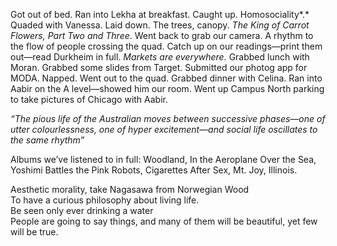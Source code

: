 Got out of bed. Ran into Lekha at breakfast. Caught up. Homosociality*.* Quaded with Vanessa. Laid down. The trees, canopy. *The King of Carrot Flowers, Part Two and Three*. Went back to grab our camera. A rhythm to the flow of people crossing the quad. Catch up on our readings—print them out—read Durkheim in full. *Markets are everywhere.* Grabbed lunch with Moran. Grabbed some slides from Target. Submitted our photog app for MODA. Napped. Went out to the quad. Grabbed dinner with Celina. Ran into Aabir on the A level—showed him our room. Went up Campus North parking to take pictures of Chicago with Aabir.

*“The pious life of the Australian moves between successive phases—one of utter colourlessness, one of hyper excitement—and social life oscillates to the same rhythm”*

Albums we’ve listened to in full: Woodland, In the Aeroplane Over the Sea, Yoshimi Battles the Pink Robots, Cigarettes After Sex, Mt. Joy, Illinois.

Aesthetic morality, take Nagasawa from Norwegian Wood  
To have a curious philosophy about living life.   
Be seen only ever drinking a water  
People are going to say things, and many of them will be beautiful, yet few will be true.
